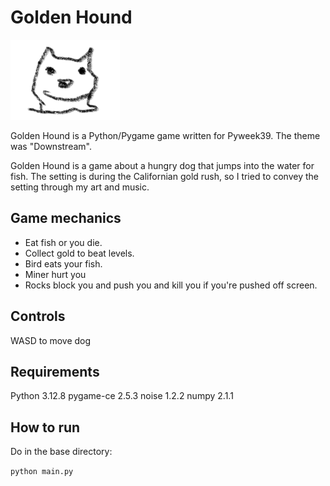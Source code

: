 # Golden Hound

![Player sprite](assets/images/player6.png)


Golden Hound is a Python/Pygame game written for Pyweek39. The theme was "Downstream".

Golden Hound is a game about a hungry dog that jumps into the water for fish. The setting is during the Californian gold rush, so I tried to convey the setting through my art and music.

## Game mechanics
- Eat fish or you die.
- Collect gold to beat levels.
- Bird eats your fish.
- Miner hurt you
- Rocks block you and push you and kill you if you're pushed off screen.


## Controls
WASD to move dog

## Requirements
Python 3.12.8
pygame-ce 2.5.3
noise 1.2.2
numpy 2.1.1

## How to run
Do in the base directory:

 ```python main.py```


